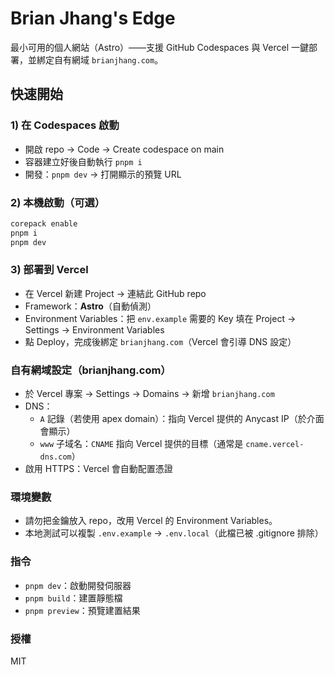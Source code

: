 # Brian Jhang's Edge

最小可用的個人網站（Astro）——支援 GitHub Codespaces 與 Vercel 一鍵部署，並綁定自有網域 `brianjhang.com`。

## 快速開始

### 1) 在 Codespaces 啟動
- 開啟 repo → Code → Create codespace on main
- 容器建立好後自動執行 `pnpm i`
- 開發：`pnpm dev` → 打開顯示的預覽 URL

### 2) 本機啟動（可選）
```bash
corepack enable
pnpm i
pnpm dev
```

### 3) 部署到 Vercel
- 在 Vercel 新建 Project → 連結此 GitHub repo
- Framework：**Astro**（自動偵測）
- Environment Variables：把 `env.example` 需要的 Key 填在 Project → Settings → Environment Variables
- 點 Deploy，完成後綁定 `brianjhang.com`（Vercel 會引導 DNS 設定）

### 自有網域設定（brianjhang.com）
- 於 Vercel 專案 → Settings → Domains → 新增 `brianjhang.com`
- DNS：
  - `A` 記錄（若使用 apex domain）：指向 Vercel 提供的 Anycast IP（於介面會顯示）
  - `www` 子域名：`CNAME` 指向 Vercel 提供的目標（通常是 `cname.vercel-dns.com`）
- 啟用 HTTPS：Vercel 會自動配置憑證

### 環境變數
- 請勿把金鑰放入 repo，改用 Vercel 的 Environment Variables。
- 本地測試可以複製 `.env.example` → `.env.local`（此檔已被 .gitignore 排除）

### 指令
- `pnpm dev`：啟動開發伺服器
- `pnpm build`：建置靜態檔
- `pnpm preview`：預覽建置結果

### 授權
MIT
